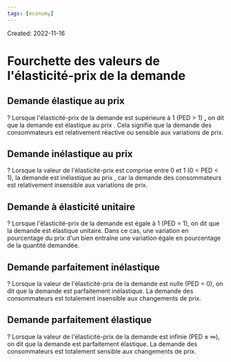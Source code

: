 ```yaml
---
tags: [economy]
---
```

Created: 2022-11-16

# Fourchette des valeurs de l'élasticité-prix de la demande

## Demande élastique au prix
?
Lorsque l'élasticité-prix de la demande est supérieure à 1 (PED > 1) **,** on dit que la demande est élastique au prix . Cela signifie que la demande des consommateurs est relativement réactive ou sensible aux variations de prix.
<!--SR:!2024-04-26,184,230-->

## Demande inélastique au prix
?
Lorsque la valeur de l'élasticité-prix est comprise entre 0 et 1 (0 < PED < 1), la demande est inélastique au prix , car la demande des consommateurs est relativement insensible aux variations de prix.
<!--SR:!2024-05-31,195,230-->

## Demande à élasticité unitaire
?
Lorsque l'élasticité-prix de la demande est égale à 1 (PED = 1), on dit que la demande est élastique unitaire. Dans ce cas, une variation en pourcentage du prix d'un bien entraîne une variation égale en pourcentage de la quantité demandée.
<!--SR:!2024-12-28,467,250-->

## Demande parfaitement inélastique
?
Lorsque la valeur de l'élasticité-prix de la demande est nulle (PED = 0), on dit que la demande est parfaitement inélastique. La demande des consommateurs est totalement insensible aux changements de prix.
<!--SR:!2024-09-20,408,250-->

## Demande parfaitement élastique
?
Lorsque la valeur de l'élasticité-prix de la demande est infinie (PED **=** ∞), on dit que la demande est parfaitement élastique. La demande des consommateurs est totalement sensible aux changements de prix.
<!--SR:!2025-01-24,360,230-->
